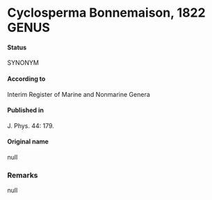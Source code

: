# Cyclosperma Bonnemaison, 1822 GENUS

#### Status
SYNONYM

#### According to
Interim Register of Marine and Nonmarine Genera

#### Published in
J. Phys. 44: 179.

#### Original name
null

### Remarks
null